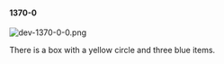 #### 1370-0
![dev-1370-0-0.png](https://github.com/lil-lab/nlvr/raw/master/nlvr/dev/images/3/dev-1370-0-0.png "dev-1370-0-0.png")

There is a box with a yellow circle and three blue items.
